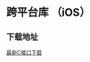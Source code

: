 # 跨平台库 （iOS）

## 下载地址

[最新C接口下载](https://imsdk-1252463788.cos.ap-guangzhou.myqcloud.com/4.8.50/cross-platform/TIM_Cross_Platform_iOS_latest.zip)

